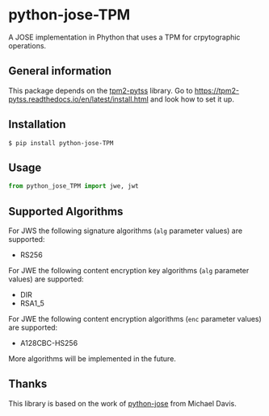 # python-jose-TPM

A JOSE implementation in Phython that uses a TPM for crpytographic operations.

## General information

This package depends on the [tpm2-pytss](https://github.com/tpm2-software/tpm2-pytss) library. Go to https://tpm2-pytss.readthedocs.io/en/latest/install.html and look how to set it up.

## Installation 

```
$ pip install python-jose-TPM
```

## Usage

```python
from python_jose_TPM import jwe, jwt
```
## Supported Algorithms

For JWS the following signature algorithms (`alg` parameter values) are supported:
- RS256

For JWE the following content encryption key algorithms (`alg` parameter values) are supported: 
- DIR
- RSA1_5

For JWE the following content encryption algorithms (`enc` parameter values) are supported:
- A128CBC-HS256

More algorithms will be implemented in the future. 

## Thanks

This library is based on the work of [python-jose](https://github.com/mpdavis/python-jose) from Michael Davis.